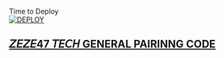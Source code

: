 Time to Deploy
    <br>
<a href='https://dashboard.heroku.com/new?template=https://github.com/ibrahimaitech/Topu-pairing-code'
target="_blank"><img alt='DEPLOY' src='https://img.shields.io/badge/-DEPLOY-black?style=for-the-badge&logo=heroku&logoColor=white'/>



## 𝘡𝘌𝘡𝘌47 𝘛𝘌𝘊𝘏 GENERAL PAIRINNG CODE

   
